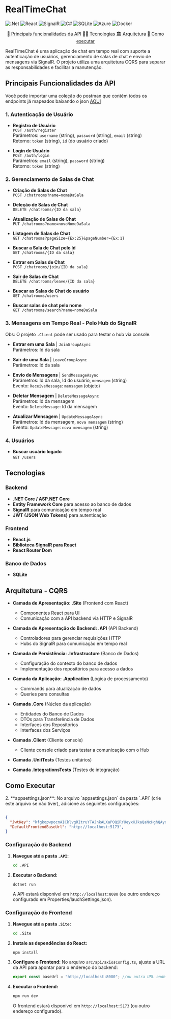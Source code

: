 # RealTimeChat

[SQLite]: https://img.shields.io/badge/SQLite-003B57?style=for-the-badge&logo=sqlite&logoColor=white
[.Net]: https://img.shields.io/badge/.NET-5C2D91?style=for-the-badge&logo=.net&logoColor=white
[C#]: https://img.shields.io/badge/c%23-%23239120.svg?style=for-the-badge&logo=csharp&logoColor=white
[React]: https://img.shields.io/badge/React-%2320232a.svg?style=for-the-badge&logo=react&logoColor=%2361DAFB
[SignalR]: https://img.shields.io/badge/SignalR-%23006B3F.svg?style=for-the-badge&logo=aspnet&logoColor=white
[Docker]: https://img.shields.io/badge/Docker-2496ED?style=for-the-badge&logo=docker&logoColor=white
[Azure]: https://img.shields.io/badge/Azure-0078D4?style=for-the-badge&logo=microsoft-azure&logoColor=white

![.Net]
![React]
![SignalR]
![C#]
![SQLite]
![Azure]
![Docker]



<p align="center">
   <a href="#principais-funcionalidades-da-api">🚀 Principais funcionalidades da API</a> 
   <a href="#tecnologias">👨‍💻 Tecnologias</a>
   <a href="#arquitetura">🏛️ Arquitetura</a>
   <a href="#como-executar">🏃 Como executar</a>
</p>

RealTimeChat é uma aplicação de chat em tempo real com suporte a autenticação de usuários, gerenciamento de salas de chat e envio de mensagens via SignalR. O projeto utiliza uma arquitetura CQRS para separar as responsabilidades e facilitar a manutenção.

<h2 id="principais-funcionalidades-da-api">Principais Funcionalidades da API</h2> 

Você pode importar uma coleção do postman que contém todos os endpoints já mapeados baixando o json [AQUI](https://github.com/EduardoKroetz/RealTimeChat/blob/main/RealTimeChat.postman_collection.json)

### 1. Autenticação de Usuário
- **Registro de Usuário**  
  `POST /auth/register`  
  Parâmetros: `username` (string), `password` (string), `email` (string)  
  Retorno: `token` (string), `id` (do usuário criado)

- **Login de Usuário**  
  `POST /auth/login`  
  Parâmetros: `email` (string), `password` (string)  
  Retorno: `token` (string)

### 2. Gerenciamento de Salas de Chat
- **Criação de Salas de Chat**  
  `POST /chatrooms?name=nomeDaSala`

- **Deleção de Salas de Chat**  
  `DELETE /chatrooms/{ID da sala}`

- **Atualização de Salas de Chat**  
  `PUT /chatrooms?name=novoNomeDaSala`

- **Listagem de Salas de Chat**  
  `GET /chatrooms?pageSize={Ex:25}&pageNumber={Ex:1}`

- **Buscar a Sala de Chat pelo Id**  
  `GET /chatrooms/{ID da sala}`

- **Entrar em Salas de Chat**  
  `POST /chatrooms/join/{ID da sala}`

- **Sair de Salas de Chat**  
  `DELETE /chatrooms/leave/{ID da sala}`

- **Buscar as Salas de Chat do usuário**  
  `GET /chatrooms/users`

- **Buscar salas de chat pelo nome**  
  `GET /chatrooms/search?name=nomeDaSala`

### 3. Mensagens em Tempo Real - Pelo Hub do SignalR

Obs: O projeto `.Client` pode ser usado para testar o hub via console.

- **Entrar em uma Sala** | `JoinGroupAsync`  
  Parâmetros: Id da sala

- **Sair de uma Sala** | `LeaveGroupAsync`  
  Parâmetros: Id da sala

- **Envio de Mensagens** | `SendMessageAsync`  
  Parâmetros: Id da sala, Id do usuário, `mensagem` (string)  
  Evento: `ReceiveMessage`: `mensagem` (objeto)

- **Deletar Mensagem** | `DeleteMessageAsync`  
  Parâmetros: Id da mensagem  
  Evento: `DeleteMessage`: Id da mensagem

- **Atualizar Mensagem** | `UpdateMessageAsync`  
  Parâmetros: Id da mensagem, `nova mensagem` (string)  
  Evento: `UpdateMessage`: `nova mensagem` (string)

### 4. Usuários
- **Buscar usuário logado**  
  `GET /users`

<h2 id="tecnologias">Tecnologias</h2> 

### Backend
- **.NET Core / ASP.NET Core**
- **Entity Framework Core** para acesso ao banco de dados
- **SignalR** para comunicação em tempo real
- **JWT (JSON Web Tokens)** para autenticação

### Frontend
- **React.js**
- **Biblioteca SignalR para React**
- **React Router Dom**

### Banco de Dados
- **SQLite**

<h2 id="arquitetura">Arquitetura - CQRS</h2> 

- **Camada de Apresentação: .Site** (Frontend com React)
  - Componentes React para UI
  - Comunicação com a API backend via HTTP e SignalR

- **Camada de Apresentação do Backend: .API** (API Backend)
  - Controladores para gerenciar requisições HTTP
  - Hubs do SignalR para comunicação em tempo real

- **Camada de Persistência: .Infrastructure** (Banco de Dados)
  - Configuração do contexto do banco de dados
  - Implementação dos repositórios para acesso a dados

- **Camada da Aplicação: .Application** (Lógica de processamento)
  - Commands para atualização de dados
  - Queries para consultas

- **Camada .Core** (Núcleo da aplicação)
  - Entidades do Banco de Dados
  - DTOs para Transferência de Dados
  - Interfaces dos Repositórios
  - Interfaces dos Serviços
 
- **Camada .Client** (Cliente console)
  - Cliente console criado para testar a comunicação com o Hub
 
- **Camada .UnitTests** (Testes unitários)
- **Camada .IntegrationsTests** (Testes de integração)

<h2 id="como-executar">Como Executar</h2> 
2. **appsettings.json**:
   No arquivo `appsettings.json` da pasta `.API` (crie este arquivo se não tiver), adicione as seguintes configurações:
   
   ```json
   
   {
     "JwtKey": "kfgkopwpocnAICklvgRItruYTAJnkALXaPOQiRYUeyxXJkaQaNcHghQAydq",
     "DefaultFrontendBaseUrl": "http://localhost:5173",
   }
   ```

### Configuração do Backend

1. **Navegue até a pasta `.API`:**
    ```bash
    cd .API
    ```

4. **Executar o Backend:**
    ```bash
    dotnet run
    ```

    A API estará disponível em `http://localhost:8080` (ou outro endereço configurado em Properties/lauchSettings.json).

### Configuração do Frontend

1. **Navegue até a pasta `.Site`:**
    ```bash
    cd .Site
    ```

2. **Instale as dependências do React:**
    ```bash
    npm install
    ```

3. **Configure o Frontend:**
    No arquivo `src/api/axiosConfig.ts`, ajuste a URL da API para apontar para o endereço do backend:
    ```javascript
    export const baseUrl = "http://localhost:8080"; //ou outra URL onde a API está executando 
    ```

4. **Executar o Frontend:**
    ```bash
    npm run dev
    ```

    O frontend estará disponível em `http://localhost:5173` (ou outro endereço configurado).
